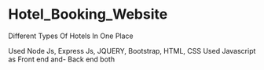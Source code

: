 # Hotel_Booking_Website
Different Types Of Hotels In One Place

Used Node Js, Express Js, JQUERY, Bootstrap, HTML, CSS
Used Javascript as Front end and- Back end both
